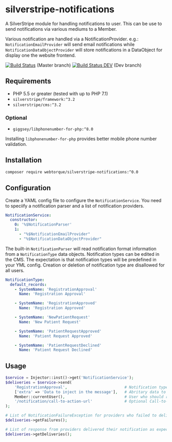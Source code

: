 # silverstripe-notifications
A SilverStripe module for handling notifications to user. This can be use to send notifications via various mediums to a
Member.

Various notification are handled via a NotificationProvider. e.g.: `NotificationEmailProvider` will send email
notifications while `NotificationDataObjectProvider` will store notifications in a DataObject for display one the
website frontend.

[![Build Status](https://travis-ci.org/webtorque/silverstripe-notifications.svg?branch=master)](https://travis-ci.org/webtorque/silverstripe-notifications) (Master branch)
[![Build Status DEV](https://travis-ci.org/webtorque/silverstripe-notifications.svg?branch=dev)](https://travis-ci.org/webtorque/silverstripe-notifications) (Dev branch)

## Requirements
* PHP 5.5 or greater (tested with up to PHP 7.1)
* `silverstripe/framework:^3.2`
* `silverstripe/cms:^3.2`

### Optional
* `giggsey/libphonenumber-for-php:^8.0`

Installing `libphonenumber-for-php` provides better mobile phone number validation.

## Installation
```bash
composer require webtorque/silverstripe-notifications:^0.0
```

## Configuration
Create a YAML config file to configure the `NotificationService`. You need to speciify a notification parser and a list
of notification providers.

```YAML
NotificationService:
  constructor:
    0: '%$NotificationParser'
    1:
      - "%$NotificationEmailProvider"
      - "%$NotificationDataObjectProvider"
```

The built-in `NotificationParser` will read notification format information from a `NotificationType` data objects.
Notification types can be edited in the CMS. The expectation is that notification types will be predefined in your YML
config. Creation or deletion of notification type are disallowed for all users.

```YAML
NotificationType:
  default_records:
    - SystemName: 'RegistrationApproval'
      Name: 'Registration Approval'

    - SystemName: 'RegistrationApproved'
      Name: 'Registration Approved'

    - SystemName: 'NewPatientRequest'
      Name: 'New Patient Request'

    - SystemName: 'PatientRequestApproved'
      Name: 'Patient Request Approved'

    - SystemName: 'PatientRequestDeclined'
      Name: 'Patient Request Declined'
```

## Usage

```php
$service = Injector::inst()->get('NotificationService');
$deliveries = $service->send(
    'RegistrationApproval',                         # Notification type system name.
    ['extra' => 'Data to inject in the message'],   # Abritary data to inject in the NotificationParser.
    Member::currentUser(),                          # User who should receive the notification.
    '/notification/call-to-action-url'              # Optional Call-to-Action URL.
);

# List of NotificationFailureException for providers who failed to deliver the notification.
$deliveries->getFailures();   

# List of response from providers delivered their notification as expected.
$deliveries->getDeliveries();

```
